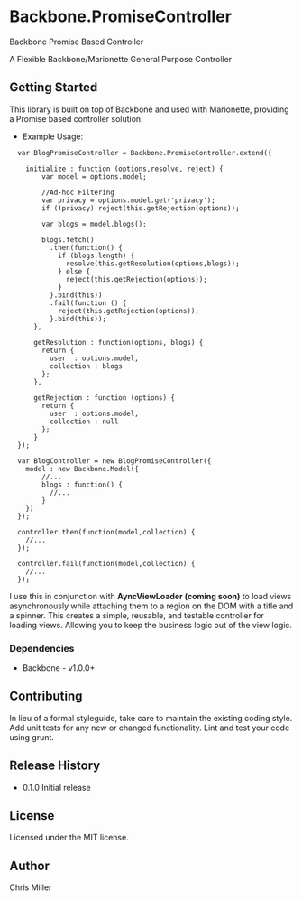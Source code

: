 Backbone.PromiseController
===========================

Backbone Promise Based Controller

A Flexible Backbone/Marionette General Purpose Controller

## Getting Started

This library is built on top of Backbone and used with Marionette, providing a Promise based controller solution.


- Example Usage:

```
  var BlogPromiseController = Backbone.PromiseController.extend({

    initialize : function (options,resolve, reject) {
        var model = options.model;

        //Ad-hoc Filtering
        var privacy = options.model.get('privacy');
        if (!privacy) reject(this.getRejection(options));

        var blogs = model.blogs();

        blogs.fetch()
          .then(function() {
            if (blogs.length) {
              resolve(this.getResolution(options,blogs));
            } else {
              reject(this.getRejection(options));
            }
          }.bind(this))
          .fail(function () {
            reject(this.getRejection(options));
          }.bind(this));
      },

      getResolution : function(options, blogs) {
        return {
          user  : options.model,
          collection : blogs
        };
      },

      getRejection : function (options) {
        return {
          user  : options.model,
          collection : null
        };
      }
  });

  var BlogController = new BlogPromiseController({
    model : new Backbone.Model({
        //...
        blogs : function() {
          //...
        }
    })
  });

  controller.then(function(model,collection) {
    //...
  });

  controller.fail(function(model,collection) {
    //...
  });

```

I use this in conjunction with **AyncViewLoader (coming soon)** to load views asynchronously while attaching them to a region on the DOM with a title and a spinner.
This creates a simple, reusable, and testable controller for loading views. Allowing you to keep the business logic out of the view logic.

### Dependencies

- Backbone - v1.0.0+

## Contributing
In lieu of a formal styleguide, take care to maintain the existing coding style. Add unit tests for any new or changed functionality. Lint and test your code using grunt.

## Release History

- 0.1.0 Initial release

## License

Licensed under the MIT license.

## Author

Chris Miller

